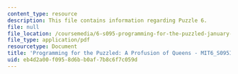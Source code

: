 ```yaml
---
content_type: resource
description: This file contains information regarding Puzzle 6.
file: null
file_location: /coursemedia/6-s095-programming-for-the-puzzled-january-iap-2018/eb4d2a00f0958d6bb0af7b8c6f7c059d_MIT6_S095IAP18_Puzzle_6.pdf
file_type: application/pdf
resourcetype: Document
title: 'Programming for the Puzzled: A Profusion of Queens - MIT6_S095IAP18_Puzzle_6.pdf'
uid: eb4d2a00-f095-8d6b-b0af-7b8c6f7c059d
---
```

